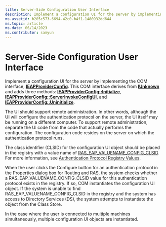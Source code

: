 ```yaml
---
title: Server-Side Configuration User Interface
description: Implement a configuration UI for the server by implementing the COM interface, IEAPProviderConfig.
ms.assetid: b205c573-6694-42c0-b4f1-1480932dd644
ms.topic: article
ms.date: 06/14/2023
ms.contributor: samyun
---
```


# Server-Side Configuration User Interface

Implement a configuration UI for the server by implementing the COM interface, [**IEAPProviderConfig**](/windows/desktop/api/Rrascfg/nn-rrascfg-ieapproviderconfig). This COM interface derives from [**IUnknown**](/windows/win32/api/unknwn/nn-unknwn-iunknown) and adds three methods: [**IEAPProviderConfig::Initialize**](/windows/desktop/api/Rrascfg/nf-rrascfg-ieapproviderconfig-initialize), [**IEAPProviderConfig::ServerInvokeConfigUI**](/windows/desktop/api/Rrascfg/nf-rrascfg-ieapproviderconfig-serverinvokeconfigui), and [**IEAPProviderConfig::Uninitialize**](/windows/desktop/api/Rrascfg/nf-rrascfg-ieapproviderconfig-uninitialize).

The UI should support remote administration. In other words, although the UI will configure the authentication protocol on the server, the UI itself may be running on a different computer. To support remote administration, separate the UI code from the code that actually performs the configuration. The configuration code resides on the server on which the authentication protocol runs.

The class identifier (CLSID) for the configuration UI object should be placed in the registry with a value name of [RAS\_EAP\_VALUENAME\_CONFIG\_CLSID](authentication-protocol-registry-values.md). For more information, see [Authentication Protocol Registry Values](authentication-protocol-registry-values.md).

When the user clicks the Configure button for an authentication protocol in the Properties dialog box for Routing and RAS, the system checks whether a RAS\_EAP\_VALUENAME\_CONFIG\_CLSID value for this authentication protocol exists in the registry. If so, COM instantiates the configuration UI object. If the system is unable to find RAS\_EAP\_VALUENAME\_CONFIG\_CLSID in the registry and the system has access to Directory Services (DS), the system attempts to instantiate the object from the Class Store.

In the case where the user is connected to multiple machines simultaneously, multiple configuration UI objects are instantiated.
